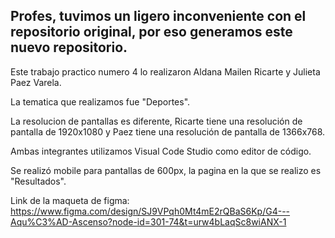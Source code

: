 Profes, tuvimos un ligero inconveniente con el repositorio original, por eso generamos este nuevo repositorio.
-
Este trabajo practico numero 4 lo realizaron Aldana Mailen Ricarte y Julieta Paez Varela.

La tematica que realizamos fue "Deportes".

La resolucion de pantallas es diferente, Ricarte tiene una resolución de pantalla de 1920x1080 y Paez tiene una resolución de pantalla de 1366x768.

Ambas integrantes utilizamos Visual Code Studio como editor de código.

Se realizó mobile para pantallas de 600px, la pagina en la que se realizo es "Resultados".

Link de la maqueta de figma: https://www.figma.com/design/SJ9VPqh0Mt4mE2rQBaS6Kp/G4---Aqu%C3%AD-Ascenso?node-id=301-74&t=urw4bLaqSc8wiANX-1
